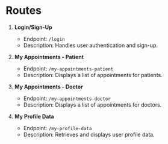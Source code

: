 # Routes

1. **Login/Sign-Up**
   - Endpoint: `/login`
   - Description: Handles user authentication and sign-up.

2. **My Appointments - Patient**
   - Endpoint: `/my-appointments-patient`
   - Description: Displays a list of appointments for patients.

3. **My Appointments - Doctor**
   - Endpoint: `/my-appointments-doctor`
   - Description: Displays a list of appointments for doctors.

4. **My Profile Data**
   - Endpoint: `/my-profile-data`
   - Description: Retrieves and displays user profile data.
